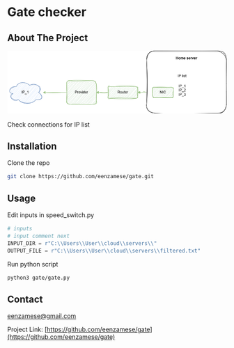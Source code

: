 <div align="center"><h1 align="left">Gate checker</h1></div>


<!-- ABOUT THE PROJECT -->
## About The Project
[![Product Name Screen Shot][product-screen]](https://example.com)

Check connections for IP list

## Installation

Clone the repo
   ```sh
   git clone https://github.com/eenzamese/gate.git
   ```

## Usage

Edit inputs in speed_switch.py
```py
# inputs
# input comment next
INPUT_DIR = r"C:\\Users\\User\\cloud\\servers\\"
OUTPUT_FILE = r"C:\\Users\\User\\cloud\\servers\\filtered.txt"
```

Run python script
   ```sh
   python3 gate/gate.py
   ```
<!-- LICENSE -->

## Contact

eenzamese@gmail.com

Project Link: [https://github.com/eenzamese/gate](https://github.com/eenzamese/gate)



[product-screen]: scheme/simple_scheme.drawio.png
